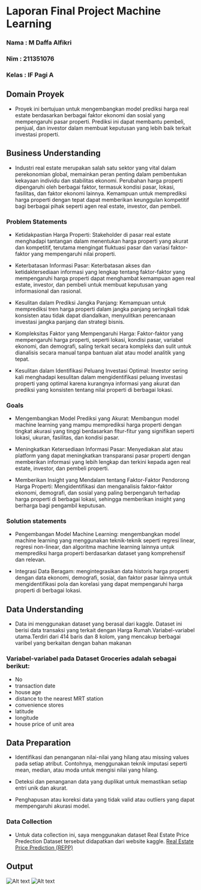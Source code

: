 # Laporan Final Project Machine Learning

### Nama : M Daffa Alfikri

### Nim : 211351076

### Kelas : IF Pagi A

## Domain Proyek
- Proyek ini bertujuan untuk mengembangkan model prediksi harga real estate berdasarkan berbagai faktor ekonomi dan sosial yang mempengaruhi pasar properti. Prediksi ini dapat membantu pembeli, penjual, dan investor dalam membuat keputusan yang lebih baik terkait investasi properti.

## Business Understanding
- Industri real estate merupakan salah satu sektor yang vital dalam perekonomian global, memainkan peran penting dalam pembentukan kekayaan individu dan stabilitas ekonomi. Perubahan harga properti dipengaruhi oleh berbagai faktor, termasuk kondisi pasar, lokasi, fasilitas, dan faktor ekonomi lainnya. Kemampuan untuk memprediksi harga properti dengan tepat dapat memberikan keunggulan kompetitif bagi berbagai pihak seperti agen real estate, investor, dan pembeli.

### Problem Statements
- Ketidakpastian Harga Properti:
Stakeholder di pasar real estate menghadapi tantangan dalam menentukan harga properti yang akurat dan kompetitif, terutama mengingat fluktuasi pasar dan variasi faktor-faktor yang mempengaruhi nilai properti.

- Keterbatasan Informasi Pasar:
Keterbatasan akses dan ketidaktersediaan informasi yang lengkap tentang faktor-faktor yang mempengaruhi harga properti dapat menghambat kemampuan agen real estate, investor, dan pembeli untuk membuat keputusan yang informasional dan rasional.

- Kesulitan dalam Prediksi Jangka Panjang:
Kemampuan untuk memprediksi tren harga properti dalam jangka panjang seringkali tidak konsisten atau tidak dapat diandalkan, menyulitkan perencanaan investasi jangka panjang dan strategi bisnis.

- Kompleksitas Faktor yang Mempengaruhi Harga:
Faktor-faktor yang mempengaruhi harga properti, seperti lokasi, kondisi pasar, variabel ekonomi, dan demografi, saling terkait secara kompleks dan sulit untuk dianalisis secara manual tanpa bantuan alat atau model analitik yang tepat.

- Kesulitan dalam Identifikasi Peluang Investasi Optimal:
Investor sering kali menghadapi kesulitan dalam mengidentifikasi peluang investasi properti yang optimal karena kurangnya informasi yang akurat dan prediksi yang konsisten tentang nilai properti di berbagai lokasi.
### Goals
- Mengembangkan Model Prediksi yang Akurat:
Membangun model machine learning yang mampu memprediksi harga properti dengan tingkat akurasi yang tinggi berdasarkan fitur-fitur yang signifikan seperti lokasi, ukuran, fasilitas, dan kondisi pasar.

- Meningkatkan Ketersediaan Informasi Pasar:
Menyediakan alat atau platform yang dapat meningkatkan transparansi pasar properti dengan memberikan informasi yang lebih lengkap dan terkini kepada agen real estate, investor, dan pembeli properti.

- Memberikan Insight yang Mendalam tentang Faktor-Faktor Pendorong Harga Properti:
Mengidentifikasi dan menganalisis faktor-faktor ekonomi, demografi, dan sosial yang paling berpengaruh terhadap harga properti di berbagai lokasi, sehingga memberikan insight yang berharga bagi pengambil keputusan.


  
### Solution statements
- Pengembangan Model Machine Learning:
 mengembangkan model machine learning yang menggunakan teknik-teknik seperti regresi linear, regresi non-linear, dan algoritma machine learning lainnya untuk memprediksi harga properti berdasarkan dataset yang komprehensif dan relevan.

- Integrasi Data Beragam:
mengintegrasikan data historis harga properti dengan data ekonomi, demografi, sosial, dan faktor pasar lainnya untuk mengidentifikasi pola dan korelasi yang dapat mempengaruhi harga properti di berbagai lokasi.

## Data Understanding
-  Data ini menggunakan dataset yang berasal dari kaggle. Dataset ini berisi data transaksi yang terkait dengan Harga Rumah.Variabel-variabel utama.Terdiri dari 414 baris dan 8 kolom, yang mencakup berbagai varibel yang berkaitan dengan bahan makanan

### Variabel-variabel pada Dataset Groceries adalah sebagai berikut:
- No 
- transaction date 
- house age 
- distance to the nearest MRT station 
- convenience stores 
- latitude
- longitude
- house price of unit area



## Data Preparation
- Identifikasi dan penanganan nilai-nilai yang hilang atau missing values pada setiap atribut. Contohnya, menggunakan teknik imputasi seperti mean, median, atau moda untuk mengisi nilai yang hilang.

- Deteksi dan penanganan data yang duplikat untuk memastikan setiap entri unik dan akurat.

- Penghapusan atau koreksi data yang tidak valid atau outliers yang dapat mempengaruhi akurasi model.

### Data Collection

- Untuk data collection ini, saya menggunakan dataset Real Estate Price Predection  Dataset tersebut didapatkan dari website kaggle.
[Real Estate Price Prediction (REPP)](https://www.kaggle.com/datasets/quantbruce/real-estate-price-prediction/data)

## Output

![Alt text](Output/1.jpg)
![Alt text](Output/2.jpg)
